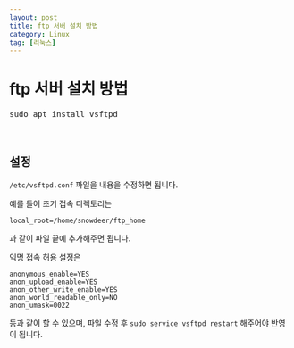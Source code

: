 ```yaml
---
layout: post
title: ftp 서버 설치 방법
category: Linux
tag: [리눅스]
---
```

# ftp 서버 설치 방법

<pre class="prettyprint">
sudo apt install vsftpd
</pre>

<br>

## 설정

`/etc/vsftpd.conf` 파일을 내용을 수정하면 됩니다.

예를 들어 초기 접속 디렉토리는 

~~~
local_root=/home/snowdeer/ftp_home
~~~

과 같이 파일 끝에 추가해주면 됩니다.

익명 접속 허용 설정은

~~~
anonymous_enable=YES
anon_upload_enable=YES
anon_other_write_enable=YES
anon_world_readable_only=NO
anon_umask=0022
~~~

등과 같이 할 수 있으며, 파일 수정 후 `sudo service vsftpd restart` 해주어야 반영이 됩니다.
